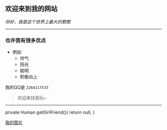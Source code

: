 ## 欢迎来到我的网站

*你好，我是这个世界上最大的憨憨*

---

### 也许我有很多优点

- 例如
  - 帅气
  - 阳光
  - 聪明
  - 积极向上

我的QQ是 `2264117533`

> 欢迎来找我玩~

---

  private Human getGirlFriend(){
    return null;
  }
  
[我的图片](./icons/myicon1.gif)
